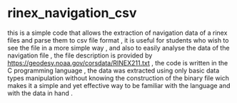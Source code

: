 # rinex_navigation_csv
this is a simple code that allows the extraction of navigation data of a rinex files and parse them to csv file format , it is useful for students who wish to see the file in a more simple way , and also to easily analyse the data of the navigation file  , the file description is provided by https://geodesy.noaa.gov/corsdata/RINEX211.txt , the code is written in the  C programming language , the data was extracted using only basic  data types manipulation 
without knowing the construction of the binary file wich makes it a simple and yet effective way to be familiar with the language and with the data in hand . 
